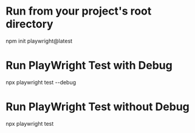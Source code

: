 # Run from your project's root directory
npm init playwright@latest

# Run PlayWright Test with Debug 
npx playwright test --debug

# Run PlayWright Test without Debug 
npx playwright test